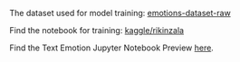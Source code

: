 The dataset used for model training: [emotions-dataset-raw](https://www.kaggle.com/datasets/rikinzala/emotion-dataset-raw)

Find the notebook for training: [kaggle/rikinzala](https://www.kaggle.com/rikinzala/text-emotion-analysis-nlp-with-probability)

Find the Text Emotion Jupyter Notebook Preview [here](https://nbviewer.org/github/RikinZala25/Emotion-Music-Player/blob/main/Jupyter%20Notebook/Text%20Emotion%20Analysis/v2/Notebook.ipynb).
